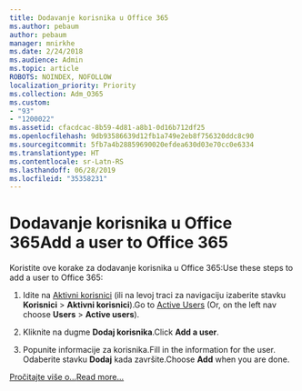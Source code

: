 ```yaml
---
title: Dodavanje korisnika u Office 365
ms.author: pebaum
author: pebaum
manager: mnirkhe
ms.date: 2/24/2018
ms.audience: Admin
ms.topic: article
ROBOTS: NOINDEX, NOFOLLOW
localization_priority: Priority
ms.collection: Adm_O365
ms.custom:
- "93"
- "1200022"
ms.assetid: cfacdcac-8b59-4d81-a8b1-0d16b712df25
ms.openlocfilehash: 9db93586639d12fb1a749e2eb8f756320ddc8c90
ms.sourcegitcommit: 5fb7a4b28859690020efdea630d03e70cc0e6334
ms.translationtype: HT
ms.contentlocale: sr-Latn-RS
ms.lasthandoff: 06/28/2019
ms.locfileid: "35358231"
---
```

# <a name="add-a-user-to-office-365"></a><span data-ttu-id="4c0f5-102">Dodavanje korisnika u Office 365</span><span class="sxs-lookup"><span data-stu-id="4c0f5-102">Add a user to Office 365</span></span>

<span data-ttu-id="4c0f5-103">Koristite ove korake za dodavanje korisnika u Office 365:</span><span class="sxs-lookup"><span data-stu-id="4c0f5-103">Use these steps to add a user to Office 365:</span></span>
  
1. <span data-ttu-id="4c0f5-104">Idite na [Aktivni korisnici](https://admin.microsoft.com/Adminportal/Home?source=applauncher#/users) (ili na levoj traci za navigaciju izaberite stavku **Korisnici** \> **Aktivni korisnici**).</span><span class="sxs-lookup"><span data-stu-id="4c0f5-104">Go to [Active Users](https://admin.microsoft.com/Adminportal/Home?source=applauncher#/users) (Or, on the left nav choose **Users** \> **Active users**).</span></span>

2. <span data-ttu-id="4c0f5-105">Kliknite na dugme **Dodaj korisnika**.</span><span class="sxs-lookup"><span data-stu-id="4c0f5-105">Click **Add a user**.</span></span>

3. <span data-ttu-id="4c0f5-106">Popunite informacije za korisnika.</span><span class="sxs-lookup"><span data-stu-id="4c0f5-106">Fill in the information for the user.</span></span> <span data-ttu-id="4c0f5-107">Odaberite stavku **Dodaj** kada završite.</span><span class="sxs-lookup"><span data-stu-id="4c0f5-107">Choose **Add** when you are done.</span></span>

[<span data-ttu-id="4c0f5-108">Pročitajte više o...</span><span class="sxs-lookup"><span data-stu-id="4c0f5-108">Read more...</span></span>](https://support.office.com/article/1970f7d6-03b5-442f-b385-5880b9c256ec)
  